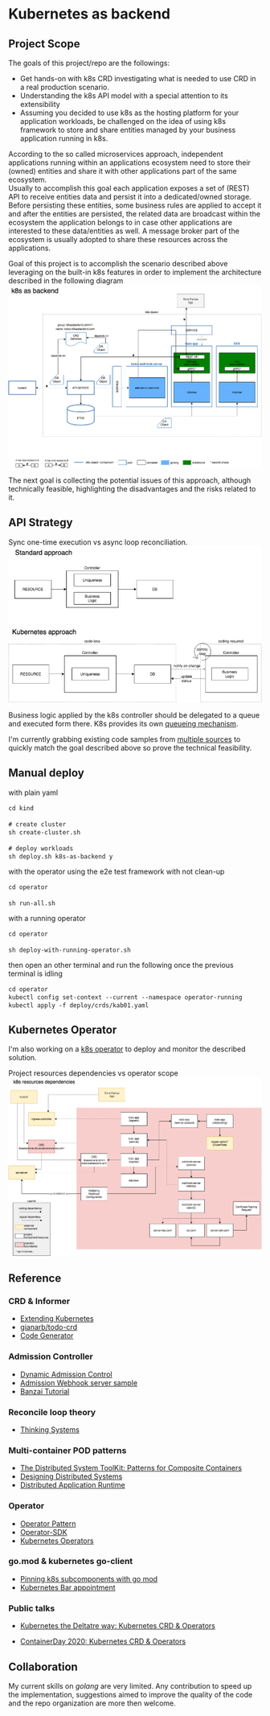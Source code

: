 # Kubernetes as backend

## Project Scope
The goals of this project/repo are the followings:
- Get hands-on with k8s CRD investigating what is needed to use CRD in a real production scenario.
- Understanding the k8s API model with a special attention to its extensibility
- Assuming you decided to use k8s as the hosting platform for your application workloads, be challenged on the idea of using k8s framework to store and share entities managed by your business application running in k8s.

According to the so called microservices approach, independent applications running within an applications ecosystem need to store their (owned) entities and share it with other applications part of the same ecosystem.  
Usually to accomplish this goal each application exposes a set of (REST) API to receive entities data and persist it into a dedicated/owned storage.  
Before persisting these entities, some business rules are applied to accept it and after the entities are persisted, the related data are broadcast within the ecosystem the application belongs to in case other applications are interested to these data/entities as well.  A message broker part of the ecosystem is usually adopted to share these resources across the applications.

Goal of this project is to accomplish the scenario described above leveraging on the built-in k8s features in order to implement the architecture described in the following diagram
![](images/k8s-as-backend.png?raw=true)

The next goal is collecting the potential issues of this approach, although technically feasible, highlighting the disadvantages and the risks related to it.

## API Strategy
Sync one-time execution vs async loop reconciliation.
![](images/kab-API-strategy.png?raw=true)

Business logic applied by the k8s controller should be delegated to a queue and executed form there. K8s provides its own [queueing mechanism](https://godoc.org/k8s.io/client-go/util/workqueue).

I'm currently grabbing existing code samples from [multiple sources](notes.md) to quickly match the goal described above so prove the technical feasibility.

## Manual deploy
with plain yaml
```
cd kind

# create cluster
sh create-cluster.sh

# deploy workloads
sh deploy.sh k8s-as-backend y
```

with the operator using the e2e test framework with not clean-up
```
cd operator

sh run-all.sh
```

with a running operator
```
cd operator

sh deploy-with-running-operator.sh
```
then open an other terminal and run the following once the previous terminal is idling
```
cd operator
kubectl config set-context --current --namespace operator-running
kubectl apply -f deploy/crds/kab01.yaml
```


## Kubernetes Operator
I'm also working on a [k8s operator](operator/README.md) to deploy and monitor the described solution.

Project resources dependencies vs operator scope
![](images/kab-resource-deps.png?raw=true)

## Reference

### CRD & Informer
- [Extending Kubernetes](https://get.oreilly.com/ind_extending-kubernetes.html)
- [gianarb/todo-crd](https://github.com/gianarb/todo-crd)
- [Code Generator](https://github.com/kubernetes/code-generator)

### Admission Controller

- [Dynamic Admission Control](https://kubernetes.io/docs/reference/access-authn-authz/extensible-admission-controllers)
- [Admission Webhook server sample](https://github.com/kubernetes/kubernetes/tree/v1.16.11/test/images/agnhost#webhook-kubernetes-external-admission-webhook)
- [Banzai Tutorial](https://banzaicloud.com/blog/k8s-admission-webhooks/)

### Reconcile loop theory
- [Thinking Systems](https://www.amazon.it/Thinking-Systems-Donella-H-Meadows/dp/1603580557)

### Multi-container POD patterns

- [The Distributed System ToolKit: Patterns for Composite Containers](https://kubernetes.io/blog/2015/06/the-distributed-system-toolkit-patterns/)
- [Designing Distributed Systems](https://learning.oreilly.com/library/view/designing-distributed-systems/9781491983638/)
- [Distributed Application Runtime](https://dapr.io/)

### Operator

- [Operator Pattern](https://kubernetes.io/docs/concepts/extend-kubernetes/operator/)
- [Operator-SDK](https://github.com/operator-framework/operator-sdk)
- [Kubernetes Operators](https://learning.oreilly.com/library/view/kubernetes-operators/9781492048039/)

### go.mod & kubernetes go-client

- [Pinning k8s subcomponents with go mod](https://medium.com/@cristiano.deg/pinning-k8s-subcomponents-with-go-mod-1ad087731f83)
- [Kubernetes Bar appointment](https://www.youtube.com/watch?v=vD47LRy23Ag)

### Public talks

- [Kubernetes the Deltatre way: Kubernetes CRD & Operators](https://www.youtube.com/watch?v=8YNH1QZGdMM)

- [ContainerDay 2020: Kubernetes CRD & Operators](https://2020.containerday.it/)

## Collaboration
My current skills on *golang* are very limited. Any contribution to speed up the implementation, suggestions aimed to improve the quality of the code and the repo organization are more then welcome.